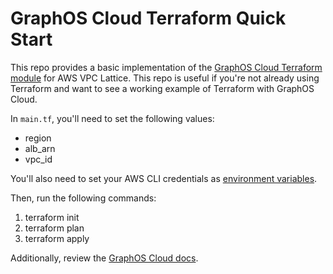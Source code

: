 # GraphOS Cloud Terraform Quick Start
This repo provides a basic implementation of the [GraphOS Cloud Terraform module](https://github.com/apollographql/terraform-graphos-aws) for AWS VPC Lattice. This repo is useful if you're not already using Terraform and want to see a working example of Terraform with GraphOS Cloud.

In `main.tf`, you'll need to set the following values:
* region
* alb_arn
* vpc_id

You'll also need to set your AWS CLI credentials as [environment variables](https://docs.aws.amazon.com/cli/latest/userguide/cli-configure-envvars.html).

Then, run the following commands:
1. terraform init
3. terraform plan
4. terraform apply

Additionally, review the [GraphOS Cloud docs](https://www.apollographql.com/docs/graphos/cloud-routing/dedicated).
